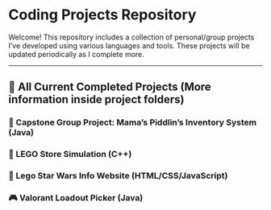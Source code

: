 #  Coding Projects Repository

Welcome! This repository includes a collection of personal/group projects I’ve developed using various languages and tools.  These projects will be updated periodically as I complete more.

---

## 🔧 All Current Completed Projects (More information inside project folders)


### 🧶 Capstone Group Project: Mama’s Piddlin’s Inventory System (Java)



### 🧱 LEGO Store Simulation (C++)



### 🌌 Lego Star Wars Info Website (HTML/CSS/JavaScript)



### 🎮 Valorant Loadout Picker (Java)




